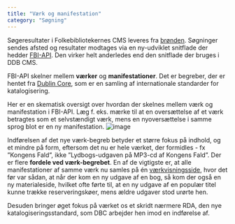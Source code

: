 ```yaml
---
title: "Værk og manifestation"
category: "Søgning"
---
```

Søgeresultater i  Folkebibliotekernes CMS leveres fra [brønden](https://www.dbc.dk/fbi/databronden). Søgninger sendes afsted og resultater modtages via en ny-udviklet snitflade der hedder [FBI-API](https://fbi-api.dbc.dk/). Den virker helt anderledes end den snitflade der bruges i DDB CMS.

FBI-API skelner mellem **værker** og **manifestationer**. Det er begreber, der er hentet fra [Dublin Core](https://www.dublincore.org/), som er en samling af internationale standarder for katalogisering.

Her er en skematisk oversigt over hvordan der skelnes mellem værk og manifestation i FBI-API. Læg f. eks. mærke til at en oversættelse af et værk betragtes som et selvstændigt værk, mens en nyoversættelse i samme sprog blot er en ny manifestation.
![image](https://github.com/danskernesdigitalebibliotek/folkebibliotekernes_cms_manual/assets/1641342/f8e8f3a8-78fb-4916-a797-736a725490fe)

Indførelsen af det nye værk-begreb betyder et større fokus på indhold, og et mindre på form, eftersom det nu er hele værket, der formidles - fx ”Kongens Fald”, ikke ”Lydbogs-udgaven på MP3-cd af Kongens Fald”.
Der er flere **fordele ved værk-begrebet**. En af de vigtigste er, at alle manifestationer af samme værk nu samles på én [værkvisningsside](vaerkvisningssiden.md), hvor det før var sådan, at når der kom en ny udgave af en bog, så kom der også en ny materialeside, hvilket ofte førte til, at en ny udgave af en populær titel kunne trække reserveringskøer, mens ældre udgaver stod urørte hen.

Desuden bringer øget fokus på værket os et skridt nærmere RDA, den nye katalogiseringsstandard, som DBC arbejder hen imod en indførelse af.

